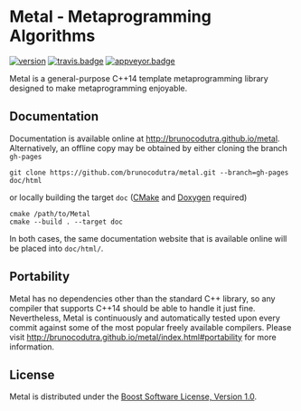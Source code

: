 # Metal - Metaprogramming Algorithms

[![version]][semver]
[![travis.badge]][travis.metal]
[![appveyor.badge]][appveyor.metal]

Metal is a general-purpose C++14 template metaprogramming library
designed to make metaprogramming enjoyable.

## Documentation

Documentation is available online at http://brunocodutra.github.io/metal.
Alternatively, an offline copy may be obtained by either
cloning the branch `gh-pages`

    git clone https://github.com/brunocodutra/metal.git --branch=gh-pages doc/html

or locally building the target `doc` ([CMake] and [Doxygen] required)

    cmake /path/to/Metal
    cmake --build . --target doc

In both cases, the same documentation website that is available online will be
placed into `doc/html/`.

## Portability

Metal has no dependencies other than the standard C++ library,
so any compiler that supports C++14 should be able to handle it just fine.
Nevertheless, Metal is continuously and automatically tested upon every commit
against some of the most popular freely available compilers.
Please visit http://brunocodutra.github.io/metal/index.html#portability for
more information.

## License

Metal is distributed under the
[Boost Software License, Version 1.0][boost.license].

[version]:          http://badge.fury.io/gh/brunocodutra%2Fmetal.svg
[semver]:           http://semver.org

[travis.metal]:     http://travis-ci.org/brunocodutra/metal
[travis.badge]:     http://travis-ci.org/brunocodutra/metal.svg?branch=master

[appveyor.metal]:   http://ci.appveyor.com/project/brunocodutra/metal
[appveyor.badge]:   http://ci.appveyor.com/api/projects/status/85pk8n05n4r5x103/branch/master?svg=true

[boost.license]:    http://boost.org/LICENSE_1_0.txt

[CMake]:            http://cmake.org/
[Doxygen]:          http://doxygen.org/
